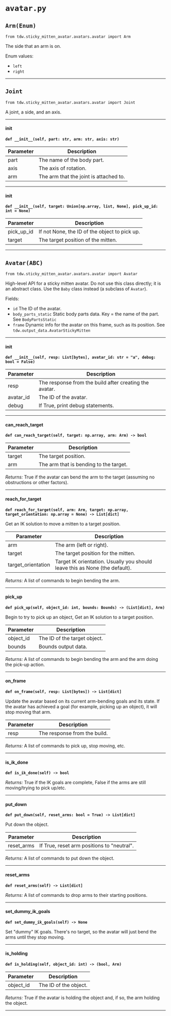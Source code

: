 # `avatar.py`

## `Arm(Enum)`

`from tdw.sticky_mitten_avatar.avatars.avatar import Arm`

The side that an arm is on.

Enum values:

- `left`
- `right`

***

## `Joint`

`from tdw.sticky_mitten_avatar.avatars.avatar import Joint`

A joint, a side, and an axis.

***

#### __init__

**`def __init__(self, part: str, arm: str, axis: str)`**


| Parameter | Description |
| --- | --- |
| part | The name of the body part. |
| axis | The axis of rotation. |
| arm | The arm that the joint is attached to. |

***

#### __init__

**`def __init__(self, target: Union[np.array, list, None], pick_up_id: int = None)`**


| Parameter | Description |
| --- | --- |
| pick_up_id | If not None, the ID of the object to pick up. |
| target | The target position of the mitten. |

***

## `Avatar(ABC)`

`from tdw.sticky_mitten_avatar.avatars.avatar import Avatar`

High-level API for a sticky mitten avatar.
Do not use this class directly; it is an abstract class. Use the `Baby` class instead (a subclass of `Avatar`).

Fields:

- `id` The ID of the avatar.
- `body_parts_static` Static body parts data. Key = the name of the part. See `BodyPartsStatic`
- `frame` Dynamic info for the avatar on this frame, such as its position. See `tdw.output_data.AvatarStickyMitten`

***

#### __init__

**`def __init__(self, resp: List[bytes], avatar_id: str = "a", debug: bool = False)`**


| Parameter | Description |
| --- | --- |
| resp | The response from the build after creating the avatar. |
| avatar_id | The ID of the avatar. |
| debug | If True, print debug statements. |

***

#### can_reach_target

**`def can_reach_target(self, target: np.array, arm: Arm) -> bool`**


| Parameter | Description |
| --- | --- |
| target | The target position. |
| arm | The arm that is bending to the target. |

_Returns:_  True if the avatar can bend the arm to the target (assuming no obstructions or other factors).

***

#### reach_for_target

**`def reach_for_target(self, arm: Arm, target: np.array, target_orientation: np.array = None) -> List[dict]`**

Get an IK solution to move a mitten to a target position.

| Parameter | Description |
| --- | --- |
| arm | The arm (left or right). |
| target | The target position for the mitten. |
| target_orientation | Target IK orientation. Usually you should leave this as None (the default). |

_Returns:_  A list of commands to begin bending the arm.

***

#### pick_up

**`def pick_up(self, object_id: int, bounds: Bounds) -> (List[dict], Arm)`**

Begin to try to pick up an object,
Get an IK solution to a target position.

| Parameter | Description |
| --- | --- |
| object_id | The ID of the target object. |
| bounds | Bounds output data. |

_Returns:_  A list of commands to begin bending the arm and the arm doing the pick-up action.

***

#### on_frame

**`def on_frame(self, resp: List[bytes]) -> List[dict]`**

Update the avatar based on its current arm-bending goals and its state.
If the avatar has achieved a goal (for example, picking up an object), it will stop moving that arm.

| Parameter | Description |
| --- | --- |
| resp | The response from the build. |

_Returns:_  A list of commands to pick up, stop moving, etc.

***

#### is_ik_done

**`def is_ik_done(self) -> bool`**

_Returns:_  True if the IK goals are complete, False if the arms are still moving/trying to pick up/etc.

***

#### put_down

**`def put_down(self, reset_arms: bool = True) -> List[dict]`**

Put down the object.

| Parameter | Description |
| --- | --- |
| reset_arms | If True, reset arm positions to "neutral". |

_Returns:_  A list of commands to put down the object.

***

#### reset_arms

**`def reset_arms(self) -> List[dict]`**

_Returns:_  A list of commands to drop arms to their starting positions.

***

#### set_dummy_ik_goals

**`def set_dummy_ik_goals(self) -> None`**

Set "dummy" IK goals.
There's no target, so the avatar will just bend the arms until they stop moving.

***

#### is_holding

**`def is_holding(self, object_id: int) -> (bool, Arm)`**


| Parameter | Description |
| --- | --- |
| object_id | The ID of the object. |

_Returns:_  True if the avatar is holding the object and, if so, the arm holding the object.

***

